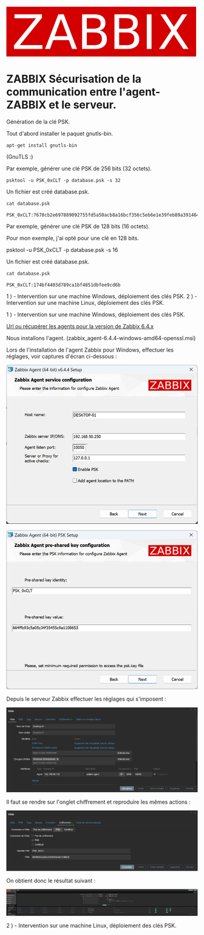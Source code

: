 ![zabbix-logo](./images/zabbix-logo.png)

# ZABBIX Sécurisation de la communication entre l'agent-ZABBIX et le serveur.

Génération de la clé PSK.

Tout d'abord installer le paquet gnutls-bin.
```
apt-get install gnutls-bin
```
(GnuTLS :)

Par exemple, générer une clé PSK de 256 bits (32 octets).
```
psktool -u PSK_0xCLT -p database.psk -s 32
```
Un fichier est créé database.psk.
```
cat database.psk
```
```
PSK_0xCLT:7670cb2e697889092755fd5a50acb8a16bcf356c5eb6e1e39feb89a391464985
```
Par exemple, générer une clé PSK de 128 bits (16 octets).

Pour mon exemple, j'ai opté pour une clé en 128 bits.

psktool -u PSK_0xCLT -p database.psk -s 16

Un fichier est créé database.psk.
```
cat database.psk
```
```
PSK_0xCLT:174bf4403d789ca1bf4851dbfee9cd6b
```
1 ) - Intervention sur une machine Windows, déploiement des clés PSK.
2 ) - Intervention sur une machine Linux, déploiement des clés PSK.

1 ) - Intervention sur une machine Windows, déploiement des clés PSK.

[Url ou récupérer les agents pour la version de Zabbix 6.4.x](https://www.zabbix.com/fr/download_agents?version=6.0+LTS&release=6.0.3&os=Linux&os_version=4.12&hardware=ppc64le&encryption=No+encryption&packaging=Archive&show_legacy=0)

Nous installons l'agent. (zabbix_agent-6.4.4-windows-amd64-openssl.msi)

Lors de l'installation de l'agent Zabbix pour Windows, effectuer les réglages, voir captures d'écran ci-dessous :

![zabbix-11](./images/zabbix-11.png)

![zabbix-12](./images/zabbix-12.png)

Depuis le serveur Zabbix effectuer les réglages qui s'imposent :

![zabbix-15](./images/zabbix-15.png)

Il faut se rendre sur l'onglet chiffrement et reproduire les mêmes actions :

![zabbix-16](./images/zabbix-16.png)

On obtient donc le résultat suivant :

![zabbix-30](./images/zabbix-30.png)

2 ) - Intervention sur une machine Linux, déploiement des clés PSK.

